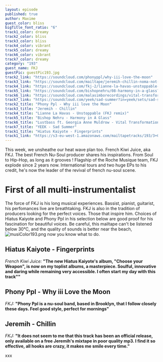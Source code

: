 ```yaml
---
layout: episode
published: true
author: Maxime
guest_color: bliss
bigTitle_font_ratio: "6"
track1_color: dreamy
track2_color: bliss
track3_color: bliss
track4_color: vibrant
track5_color: dreamy
track6_color: vibrant
track7_color: dreamy
category: "193"
guest_name: FKJ
guestPic: guestPic193.jpg
track2_link: "https://soundcloud.com/phonyppl/why-iii-love-the-moon"
track3_link: "https://soundcloud.com/mailtape/jeremih-chillin-noma-not-on-my-album"
track4_link: "https://soundcloud.com/fkj-2/lianne-la-havas-unstoppable-fkj-remix"
track5_link: "https://soundcloud.com/bishopnehru/08-harmony-in-a-glass?in=bishopnehru/sets/the-nehruvian-ep"
track6_link: "https://soundcloud.com/malasimborecordings/vital-transformation-feat-georgia-anne-muldrow-lustbass"
track7_link: "https://soundcloud.com/yeek/sad-summer?in=yeek/sets/sad-summer-2015"
track2_title: "Phony Ppl - Why iii love the Moon"
track3_title: "Jeremih - Chillin"
track4_title: "Lianne La Havas - Unstoppable (FKJ remix)"
track5_title: "Bishop Nehru - Harmony in A Glass"
track6_title: "Lustbass ft. Georgia Anne Muldrow - Vital Transformation"
track7_title: "YEEK - Sad Summer"
track1_title: "Hiatus Kaiyote - Fingerprints"
track1_link: "https://s3-eu-west-1.amazonaws.com/mailtapetracks/193/3+09+Fingerprints.mp3"
---
```





<p id="introduction">
This week, we unsheathe our heat wave plan too. French Kiwi Juice, aka FKJ. The best French Nu-Soul producer shares his inspirations. From Soul to Hip-Hop, as long as it grooves ! Flagship of the Roche Musique team, FKJ explode since 2 years now. International tours and two huge EPs to his credit, he's now the leader of the revival of french nu-soul scene. 
</p>

# First of all multi-instrumentalist 
The force of FKJ is his long musical experiences. Bassist, pianist, guitarist, his perfomances live are breathtaking. FKJ is also in the tradition of producers looking for the perfect voices. Those that inspire him. Choices of Hiatus Kaiyote and Phony Ppl in his selection below are good proof for his fascination for beautiful voices. Be careful, this mailtape can't be listened below 30°C, and the quality of sounds is better near the beach, ![musiColor193.png]({{site.baseurl}}/img/musiColor193.png)
now you know what to do. 
<br>

## Hiatus Kaiyote - Fingerprints
_French Kiwi Juice:_ **"**The new Hiatus Kaiyote's album, "Choose your Weapon", is now on my toplist albums, a masterpiece. Soulful, innovative and daring while remaining very accessible. I often start my day with this track"**"**

## Phony Ppl - Why iii Love the Moon
_FKJ:_ **"**Phony Ppl is a nu-soul band, based in Brooklyn, that I follow closely these days. Feel good style, perfect for mornings**"**

## Jeremih - Chillin 
_FKJ:_ **"**It does not seem to me that this track has been an official release, only available on a free Jeremih's mixtape in poor quality mp3. I find it so effective, all hooks are crazy, it makes me smile every time.**"**

 
<p id="outroduction">
xxx

</p>
